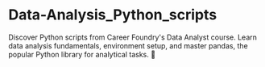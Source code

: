 # Data-Analysis_Python_scripts
Discover Python scripts from Career Foundry's Data Analyst course. Learn data analysis fundamentals, environment setup, and master pandas, the popular Python library for analytical tasks. 🐼
